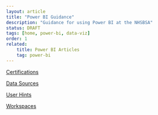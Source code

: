 ```yaml
---
layout: article
title: "Power BI Guidance"
description: "Guidance for using Power BI at the NHSBSA"
status: DRAFT
tags: [home, power-bi, data-viz]
order: 1
related:
    title: Power BI Articles
    tag: power-bi
---
```


[Certifications](../power-bi/certifications/certifications.md)  
  
[Data Sources](../power-bi/data_sources/data-sources.md)  
  
[User Hints](../power-bi/user_hints/user-hints.md)  
  
[Workspaces](../power-bi/workspaces/workspaces.md)